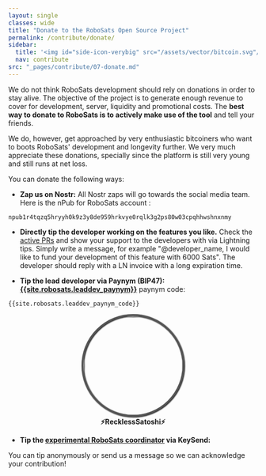 ```yaml
---
layout: single
classes: wide
title: "Donate to the RoboSats Open Source Project"
permalink: /contribute/donate/
sidebar:
  title: '<img id="side-icon-verybig" src="/assets/vector/bitcoin.svg"/>Donate'
  nav: contribute
src: "_pages/contribute/07-donate.md"
---
```


We do not think RoboSats development should rely on donations in order to stay alive. The objective of the project is to generate enough revenue to cover for development, server, liquidity and promotional costs. The **best way to donate to RoboSats is to actively make use of the tool** and tell your friends.

We do, however, get approached by very enthusiastic bitcoiners who want to boots RoboSats' development and longevity further. We very much appreciate these donations, specially since the platform is still very young and still runs at net loss.

You can donate the following ways:

 - **Zap us on Nostr:**
 All Nostr zaps will go towards the social media team.  
 Here is the nPub for RoboSats account :
 ```
npub1r4tqzq5hryyh0k9z3y8de959hrkvye0rqlk3g2ps80w03cpqhhwshnxnmy
 ``` 

 - **Directly tip the developer working on the features you like.** Check the [active PRs](https://github.com/Reckless-Satoshi/robosats/pulls) and show your support to the developers with via Lightning tips. Simply write a message, for example "@developer_name, I would like to fund your development of this feature with 6000 Sats". The developer should reply with a LN invoice with a long expiration time.

 - **Tip the lead developer via Paynym (BIP47): [{{site.robosats.leaddev_paynym}}](https://paynym.is/{{site.robosats.leaddev_paynym}})** paynym code:
 ```
 {{site.robosats.leaddev_paynym_code}}
 ```
 <div align="center">
  <img style="border-radius: 50%; border: 4px solid #555;filter: drop-shadow(1px 1px 1px #000000);width:200px;height:200px" src="https://pbs.twimg.com/profile_images/1501319536477282305/M7De9qEE_400x400.jpg"/><br/>
  <b>⚡RecklessSatoshi⚡</b>
 </div>



 - **Tip the [experimental RoboSats coordinator](https://amboss.space/node/{{site.robosats.node_id}}) via KeySend:**
  <div>
    <lightning-widget name="Experimental Coordinator" accent="#9c27b0" to="{{site.robosats.node_id}}" image="https://pbs.twimg.com/profile_images/1524391291475406850/ULKOymid_400x400.jpg"/>
    <script src="https://embed.twentyuno.net/js/app.js"></script>
  </div>







 You can tip anonymously or send us a message so we can acknowledge your contribution!

